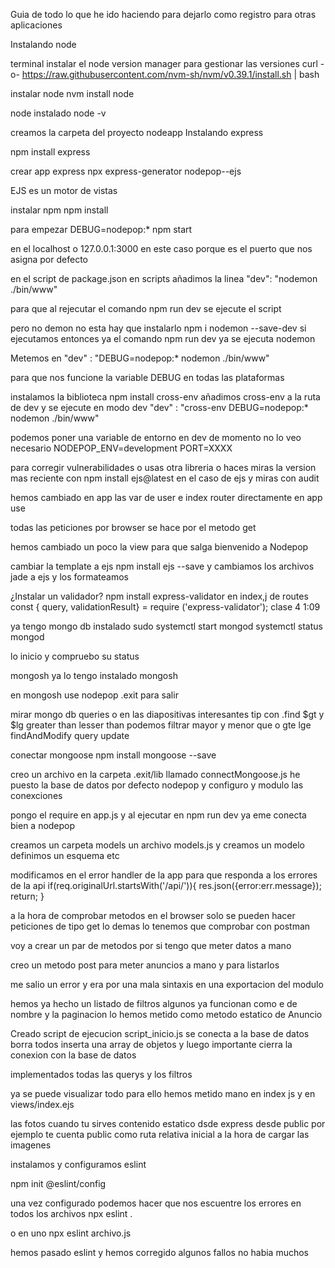 Guia de todo lo que he ido haciendo para dejarlo como registro para otras aplicaciones

Instalando node

terminal
instalar el node version manager para gestionar las versiones
curl -o- https://raw.githubusercontent.com/nvm-sh/nvm/v0.39.1/install.sh | bash

instalar node
nvm install node

node instalado
node -v

creamos la carpeta del proyecto nodeapp
Instalando express

npm install express

crear app express
npx express-generator nodepop--ejs

EJS es un motor de vistas

instalar npm
npm install

para empezar
DEBUG=nodepop:* npm start

en el localhost o 127.0.0.1:3000 en este caso porque es el puerto que nos asigna por defecto


en el script de package.json en scripts añadimos la linea
"dev": "nodemon ./bin/www"

para que al rejecutar el comando
npm run dev
se ejecute el script 

pero no demon no esta hay que instalarlo
npm i nodemon --save-dev
si ejecutamos entonces ya el comando npm run dev ya se ejecuta nodemon

Metemos en "dev" : "DEBUG=nodepop:* nodemon ./bin/www"

para que nos funcione la variable DEBUG en todas las plataformas

instalamos la biblioteca
npm install cross-env
añadimos cross-env a la ruta de dev y se ejecute en modo dev
"dev" : "cross-env DEBUG=nodepop:* nodemon ./bin/www"

podemos poner una variable de entorno en dev de momento no lo veo necesario
NODEPOP_ENV=development PORT=XXXX

para corregir vulnerabilidades o usas otra libreria o haces miras la version mas reciente
con npm install ejs@latest en el caso de ejs y miras con audit

hemos cambiado en app las var de user e index router directamente en app use


todas las peticiones por browser se hace por el metodo get

hemos cambiado un poco la view para que salga bienvenido a Nodepop

cambiar la template a ejs
npm install ejs --save
y cambiamos los archivos jade a ejs y los formateamos

¿Instalar un validador?
npm install express-validator
en index,j de routes
const { query, validationResult} = require ('express-validator');
clase 4 1:09


ya tengo mongo db instalado
sudo systemctl start mongod
systemctl status mongod

lo inicio y compruebo su status

mongosh ya lo tengo instalado
mongosh

en mongosh
use nodepop 
.exit para salir

mirar mongo db queries o en las diapositivas interesantes
tip con .find $gt y $lg greater than lesser than podemos filtrar mayor y menor que o gte lge
findAndModify query update

conectar mongoose
npm install mongoose --save

creo un archivo en la carpeta .exit/lib llamado connectMongoose.js
he puesto la base de datos por defecto nodepop y configuro y modulo las conexciones


pongo el require en app.js
y al ejecutar en npm run dev ya eme conecta bien a nodepop

creamos un carpeta models un archivo models.js
y creamos un modelo definimos un esquema etc

modificamos en el error handler de la app para que responda a los errores
de la api
if(req.originalUrl.startsWith('/api/')){
    res.json({error:err.message});
    return;
  }

a la hora de comprobar metodos en el browser solo se pueden hacer 
peticiones de tipo get lo demas lo tenemos que comprobar con postman

voy a crear un par de metodos por si tengo que meter datos a mano 

creo un metodo post para meter anuncios a mano y para listarlos

me salio un error y era por una mala sintaxis en una exportacion del modulo

hemos ya hecho un listado de filtros algunos ya funcionan como e de nombre
y la paginacion lo hemos metido como metodo estatico de Anuncio

Creado script de ejecucion script_inicio.js
se conecta a la base de datos borra todos inserta una array de objetos y luego importante
cierra la conexion con la base de datos


implementados todas las querys y los filtros

ya se puede visualizar todo para ello hemos metido mano en index js y en views/index.ejs

las fotos cuando tu sirves contenido estatico dsde express desde public por ejemplo
te cuenta public como ruta relativa inicial a la hora de cargar las imagenes


instalamos y configuramos eslint

npm init @eslint/config

una vez configurado podemos hacer que nos escuentre los errores en todos los archivos
npx eslint .

o en uno npx eslint archivo.js

hemos pasado eslint y hemos corregido algunos fallos
no habia muchos
